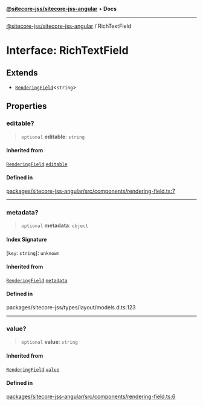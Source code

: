[**@sitecore-jss/sitecore-jss-angular**](../README.md) • **Docs**

***

[@sitecore-jss/sitecore-jss-angular](../README.md) / RichTextField

# Interface: RichTextField

## Extends

- [`RenderingField`](RenderingField.md)\<`string`\>

## Properties

### editable?

> `optional` **editable**: `string`

#### Inherited from

[`RenderingField`](RenderingField.md).[`editable`](RenderingField.md#editable)

#### Defined in

[packages/sitecore-jss-angular/src/components/rendering-field.ts:7](https://github.com/Sitecore/jss/blob/d56062542bc79b861e80260c109b6674c65ef288/packages/sitecore-jss-angular/src/components/rendering-field.ts#L7)

***

### metadata?

> `optional` **metadata**: `object`

#### Index Signature

 \[`key`: `string`\]: `unknown`

#### Inherited from

[`RenderingField`](RenderingField.md).[`metadata`](RenderingField.md#metadata)

#### Defined in

packages/sitecore-jss/types/layout/models.d.ts:123

***

### value?

> `optional` **value**: `string`

#### Inherited from

[`RenderingField`](RenderingField.md).[`value`](RenderingField.md#value)

#### Defined in

[packages/sitecore-jss-angular/src/components/rendering-field.ts:6](https://github.com/Sitecore/jss/blob/d56062542bc79b861e80260c109b6674c65ef288/packages/sitecore-jss-angular/src/components/rendering-field.ts#L6)
